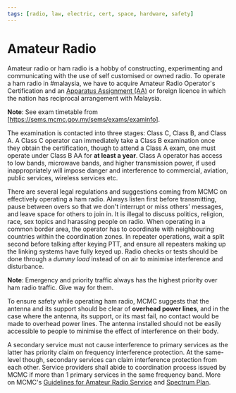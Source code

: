 ```yaml
---
tags: [radio, law, electric, cert, space, hardware, safety]
---
```


# Amateur Radio

Amateur radio or ham radio is a hobby of constructing, experimenting and
communicating with the use of self customised or owned radio. To operate a ham
radio in #malaysia, we have to acquire Amateur Radio Operator's Certification
and an [Apparatus Assignment (AA)](202408231257.md) or foreign licence in which
the nation has reciprocal arrangement with Malaysia.

**Note**: See exam timetable from [https://sems.mcmc.gov.my/sems/exams/examinfo].

The examination is contacted into three stages: Class C, Class B, and Class A. A
Class C operator can immediately take a Class B examination once they obtain the
certification, though to attend a Class A exam, one must operate under Class B
AA for **at least a year**. Class A operator has access to low bands, microwave
bands, and higher transmission power, if used inappropriately will impose danger
and interference to commercial, aviation, public services, wireless services
etc.

There are several legal regulations and suggestions coming from MCMC on
effectively operating a ham radio. Always listen first before transmitting,
pause between overs so that we don't interrupt or miss others' messages, and
leave space for others to join in. It is illegal to discuss politics, religion,
race, sex topics and harassing people on radio. When operating in a common
border area, the operator has to coordinate with neighbouring countries within
the coordination zones. In repeater operations, wait a split second before
talking after keying PTT, and ensure all repeaters making up the linking systems
have fully keyed up. Radio checks or tests should be done through a *dummy load*
instead of on air to minimise interference and disturbance.

**Note**: Emergency and priority traffic always has the highest priority over
ham radio traffic. Give way for them.

To ensure safety while operating ham radio, MCMC suggests that the antenna and
its support should be clear of **overhead power lines**, and in the case where
the antenna, its support, or its mast fail, no contact would be made to overhead
power lines. The antenna installed should not be easily accessible to people to
minimise the effect of interference on their body.

A secondary service must not cause interference to primary services as the
latter has priority claim on frequency interference protection. At the
same-level though, secondary services can claim interference protection from
each other. Service providers shall abide to coordination process issued by MCMC
if more than 1 primary services in the same frequency band. More on MCMC's
[Guidelines for Amateur Radio Service](https://www.mcmc.gov.my/en/resources/guidelines/guidelines-spectrum/guidelines-for-amateur-radio-services-in-malaysia)
and [Spectrum Plan](202408251428.md).
